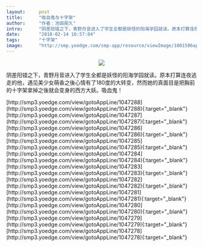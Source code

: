```yaml
---
layout:     post
title:      "吸血鬼与十字架"
author:     "作者：池田晃久"
intro:      "阴差阳错之下，青野月音进入了学生全都是妖怪的阳海学园就读。原本打算连夜逃走的他，遇见美少女萌香之後心情有了180度的大转变，然而她的真面目是把胸前的十字架拿掉之後就会变身的西方大妖。吸血鬼！"
date:       "2018-02-14 16:57:04"
tags:       "十字架"
image:      "http://smp.yoedge.com/smp-app/resource/viewImage/1001506appline.png"
---
```

<div style="text-align: center">
<p><img src="http://smp.yoedge.com/smp-app/resource/viewImage/1001506appline.png"/></p>
</div>
<p class="post-meta">
<span>阴差阳错之下，青野月音进入了学生全都是妖怪的阳海学园就读。原本打算连夜逃走的他，遇见美少女萌香之後心情有了180度的大转变，然而她的真面目是把胸前的十字架拿掉之後就会变身的西方大妖。吸血鬼！</span>
</p>
[http://smp3.yoedge.com/view/gotoAppLine/1047288](http://smp3.yoedge.com/view/gotoAppLine/1047288){:target="_blank"}
[http://smp3.yoedge.com/view/gotoAppLine/1047287](http://smp3.yoedge.com/view/gotoAppLine/1047287){:target="_blank"}
[http://smp3.yoedge.com/view/gotoAppLine/1047286](http://smp3.yoedge.com/view/gotoAppLine/1047286){:target="_blank"}
[http://smp3.yoedge.com/view/gotoAppLine/1047285](http://smp3.yoedge.com/view/gotoAppLine/1047285){:target="_blank"}
[http://smp3.yoedge.com/view/gotoAppLine/1047284](http://smp3.yoedge.com/view/gotoAppLine/1047284){:target="_blank"}
[http://smp3.yoedge.com/view/gotoAppLine/1047283](http://smp3.yoedge.com/view/gotoAppLine/1047283){:target="_blank"}
[http://smp3.yoedge.com/view/gotoAppLine/1047282](http://smp3.yoedge.com/view/gotoAppLine/1047282){:target="_blank"}
[http://smp3.yoedge.com/view/gotoAppLine/1047281](http://smp3.yoedge.com/view/gotoAppLine/1047281){:target="_blank"}
[http://smp3.yoedge.com/view/gotoAppLine/1047280](http://smp3.yoedge.com/view/gotoAppLine/1047280){:target="_blank"}
[http://smp3.yoedge.com/view/gotoAppLine/1047279](http://smp3.yoedge.com/view/gotoAppLine/1047279){:target="_blank"}
[http://smp3.yoedge.com/view/gotoAppLine/1047278](http://smp3.yoedge.com/view/gotoAppLine/1047278){:target="_blank"}


